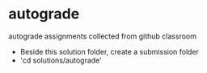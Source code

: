 # autograde
autograde assignments collected from github classroom

- Beside this solution folder, create a submission folder
- 'cd solutions/autograde'
